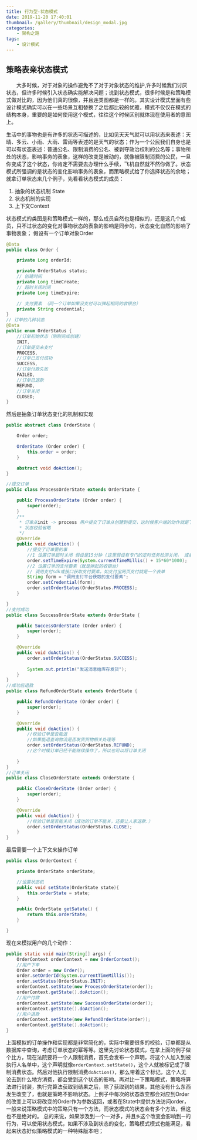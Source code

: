 ```yaml
---
title: 行为型-状态模式
date: 2019-11-20 17:40:01
thumbnail: /gallery/thumbnail/design_modal.jpg
categories:
    - 架构之路
tags:
    - 设计模式
---
```


## 策略表亲状态模式

&emsp;&emsp;大多时候，对于对象的操作避免不了对于对象状态的维护,许多时候我们讨厌状态，但许多时候引入状态确实能解决问题；说到状态模式，很多时候是和策略模式做对比的，因为他们真的很像，并且连类图都是一样的。其实设计模式里面有些设计模式确实可以在一些场景互相替换了之后都比较的优雅，模式不仅仅在模式的结构本身，重要的是如何使用这个模式，往往这个时候区别就体现在使用者的意图上。

<!-- more -->
生活中的事物也是有许多的状态可描述的，比如见天天气就可以用状态来表述：天晴、多云、小雨、大雨、雷雨等表述的是天气的状态；作为一个公民我们自身也是可以有状态表述：普通公名、限制消费的公名、被剥夺政治权利的公名等；事物所处的状态，影响事务的表象，这样的改变是被动的，就像被限制消费的公民，一旦你变成了这个状态，你肯定不需要去办理什么手续，飞机自然就不然你做了。状态模式所强调的是状态的变化影响事务的表象，而策略模式给了你选择状态的余地；
就拿订单状态来几个例子，先看看状态模式的成员：
1. 抽象的状态机制 State
2. 状态机制的实现
3. 上下文Context

状态模式的类图是和策略模式一样的，那么成员自然也是相似的，还是这几个成员，只不过状态的变化对事物状态的表象的影响是同步的，状态变化自然的影响了事物表象；
假设有一个订单对象Order
``` java
@Data
public class Order {

    private Long orderId;

    private OrderStatus status;
    // 创建时间
    private Long timeCreate;
    // 超时关闭时间
    private Long timeExpire;

    // 支付要素 （同一个订单如果没支付可以弹起相同的收银台）
    private String credential;
}
// 订单的几种状态
@Data
public enum OrderStatus {
    //订单初始状态（刚刚完成创建）
    INIT,
    //订单提交未支付
    PROCESS,
    //订单已支付成功
    SUCCESS,
    //订单付款失败
    FAILED,
    //订单已退款
    REFUND,
    //订单关闭
    CLOSED;
}
```
然后是抽象订单状态变化的机制和实现
``` java
public abstract class OrderState {

    Order order;

    OrderState (Order order) {
        this.order = order;
    }

    abstract void doAction();
}

//提交订单
public class ProcessOrderState extends OrderState {

    public ProcessOrderState (Order order) {
        super(order);
    }
    /**
     * 订单从init -> process 用户提交了订单从创建到提交，这时候客户端的动作就是下单，然后提交后台，返回支付确认弹窗
     * 状态校验省略
     */
    @Override
    public void doAction() {
        //提交了订单要的事
        //1 设置订单超时关闭 假设是15分钟 (这里假设有专门的定时任务检测关闭， 或者用消息队列延时消息等)
        order.setTimeExpire(System.currentTimeMillis() + 15*60*1000);
        //2 设置订单的支付要素（就是弹起的收银台）
        // 调用支付sdk或接口获取支付要素，如支付宝网页支付就是一个表单
        String form = "调用支付平台获取的支付要素";
        order.setCredential(form);
        order.setOrderStatus(OrderStatus.PROCESS);
    }

}
//支付成功
public class SuccessOrderState extends OrderState {

    public SuccessOrderState (Order order) {
        super(order);
    }

    @Override
    public void doAction() {
        order.setOrderStatus(OrderStatus.SUCCESS);
        
        System.out.println("发送消息给库存发货");
    }
}
//成功后退款
public class RefundOrderState extends OrderState {

    public RefundOrderState (Order order) {
        super(order);
    }

    @Override
    public void doAction() {
        //校验订单是否能退
        //如果能退查询物流是否发货货物相关处理等
        order.setOrderStatus(OrderStatus.REFUND);
        //这个时候订单已经不能继续操作了，所以也可以将订单关闭
        
    }
}
//订单关闭
public class CloseOrderState extends OrderState {

    public CloseOrderState (Order order) {
        super(order);
    }

    @Override
    public void doAction() {
        //校验订单是否能关闭（成功的订单不能关，还要让人家退款.）
        order.setOrderStatus(OrderStatus.CLOSE);
    }
}
```
最后需要一个上下文来操作订单
``` java
public class OrderContext {

    private OrderState orderState;

    //设置状态机
    public void setState(OrderState state){
        this.orderState = state;
    }

    public OrderState getSatate() {
        return this.orderState;
    }

}
```
现在来模拟用户的几个动作：
``` java
public static void main(String[] args) {
    OrderContext orderContext = new OrderContext();
    //用户下单
    Order order = new Order();
    order.setOrderId(System.currentTimeMillis());
    order.setStatus(OrderStatus.INIT);
    orderContext.setState(new ProcessOrderState(order));
    orderContext.getState().doAction();
    //用户付款
    orderContext.setState(new SuccessOrderState(order));
    orderContext.getState().doAction();
    //用户退款
    orderContext.setState(new RefundOrderState(order));
    orderContext.getState().doAction();
}
```
上面模拟的订单操作和实现都是非常简化的，实际中需要很多的校验，订单都是从数据库中查询，考虑订单状态的幂等等。这里先讨论状态模式，在拿上面的例子做个比方，现在法院要将一个人限制消费，首先会发布一个声明，将这个人加入到被执行人名单中，这个声明就像`orderContext.setState()`，这个人就被标记成了限制消费状态。然后对他执行限制消费`doAction()`，那么带着这个标记，这个人无论去到什么地方消费，都会受到这个状态的影响。再对比一下策略模式，策略将算法进行封装，执行完算法获取到结果之后，除了获取到的结果，其他没有什么东西发生改变了，也就是策略不影响状态。上例子中每次的状态改变都会对应到Order的改变上可以将改变的Order作为参数返回，或者在State中提供方法访问order，一般来说策略模式中的策略只有一个方法，而状态模式的状态会有多个方法，但这也不是绝对的。
总的来说，如果涉及到一个一对多，并且`多`这个改变会影响到`一`的行为，可以使用状态模式，如果不涉及到状态的变化，策略模式模式也能满足，看起来状态好似策略模式的一种特殊版本吧；